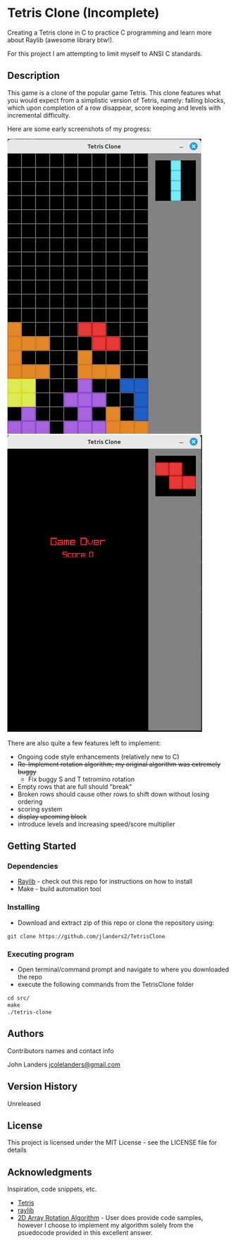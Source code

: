 # Tetris Clone (Incomplete)

Creating a Tetris clone in C to practice C programming and learn more about Raylib (awesome library btw!).

For this project I am attempting to limit myself to ANSI C standards.

## Description

This game is a clone of the popular game Tetris. This clone features what you would expect from a simplistic version of Tetris, namely: falling blocks, which upon completion of a row disappear, score keeping and levels with incremental difficulty.

Here are some early screenshots of my progress:

![gameplay](screenshots/game_screenshot.png "Gameplay")
![gameover](screenshots/game_over_screenshot.png "Game Over")

There are also quite a few features left to implement:
- Ongoing code style enhancements (relatively new to C)
- ~~Re-Implement rotation algorithm; my original algorithm was extremely buggy~~
  - Fix buggy S and T tetromino rotation
- Empty rows that are full should "break"
- Broken rows should cause other rows to shift down without losing ordering
- scoring system
- ~~display upcoming block~~
- introduce levels and increasing speed/score multiplier

## Getting Started

### Dependencies

* [Raylib](https://github.com/raysan5/raylib) - check out this repo for instructions on how to install
* Make - build automation tool

### Installing

* Download and extract zip of this repo or clone the repository using:
```
git clone https://github.com/jlanders2/TetrisClone
```

### Executing program

* Open terminal/command prompt and navigate to where you downloaded the repo
* execute the following commands from the TetrisClone folder
```
cd src/
make
./tetris-clone
```

## Authors

Contributors names and contact info

John Landers [jcolelanders@gmail.com](mailto:jcolelanders@gmail.com)

## Version History

Unreleased

## License

This project is licensed under the MIT License - see the LICENSE file for details

## Acknowledgments

Inspiration, code snippets, etc.
* [Tetris](https://en.wikipedia.org/wiki/Tetris)
* [raylib](https://github.com/raysan5/raylib)
* [2D Array Rotation Algorithm](https://stackoverflow.com/questions/42519/how-do-you-rotate-a-two-dimensional-array/8664879#8664879) - User does provide code samples, however I choose to implement my algorithm solely from the psuedocode provided in this excellent answer.
